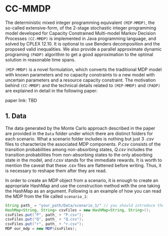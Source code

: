 # CC-MMDP

The deterministic mixed integer programming equivalent `(MIP-MMDP)`, the so-called extensive-form, of the 2-stage stochastic integer programming model developed for Capacity Constrained Multi-model Markov Decision Processes `(CC-MMDP)` is implemented in Java programming language, and solved by CPLEX 12.10. It is optional to use Benders decomposition and the proposed valid inequalities. We also provide a parallel approximate dynamic programing `(PADP)` algorithm to get a good approximation to the optimal solution in reasonable time spans.

`(MIP-MMDP)` is a novel formulation, which converts the traditional MDP model with known parameters and no capacity constraints to a new model with uncertain parameters and a resource capacity constraint. The motivation behind `(CC-MMDP)` and the technical details related to `(MIP-MMDP)` and `(PADP)` are explained in detail in the following paper:

paper link: TBD

## 1. Data

The data generated by the Monte Carlo approach described in the paper are provided in the `Data` folder under which there are distinct folders for each scenario. What a scenario folder includes is nothing but just 3 *.csv* files to characterize the associated MDP components. *P.csv* consists of the transition probabilities among non-absorbing states, *Q.csv* includes the transition probabilities from non-absorbing states to the only absorbing state in the model, and *r.csv* stands for the immediate rewards. It is worth to mention the caveat that these .csv files are flattened before writing. Thus, it is necessary to reshape them after they are read. 

In order to create an MDP object from a scenario, it is enough to create an appropriate HashMap and use the construction method with the one taking the HashMap as an argument. Following is an example of how you can read the MDP from the file called `scenario_1`:

```java
String path_ = "your_path/Data/scenario_1/" // you should introduce the specific path of the Data folder in your own local
HashMap<String, String> csvFiles = new HashMap<String, String>();
csvFiles.put("P", path_ + "P.csv");
csvFiles.put("Q", path_ + "Q.csv");
csvFiles.put("r", path_ + "r.csv");
MDP our_mdp = new MDP(csvFiles);
```
